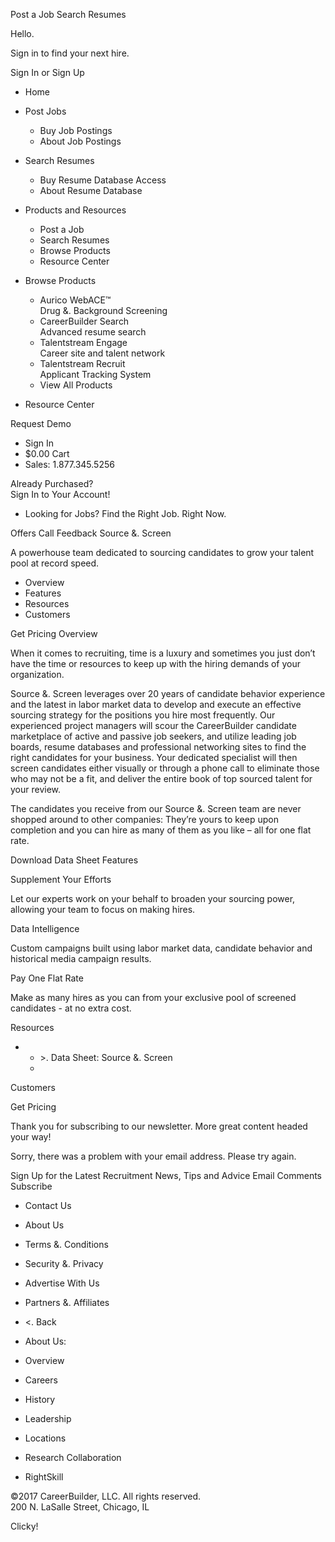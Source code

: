 Post a Job Search Resumes

Hello.

Sign in to find your next hire.

Sign In or Sign Up

*   Home

*   Post Jobs
    *   Buy Job Postings
    *   About Job Postings
*   Search Resumes
    *   Buy Resume Database Access
    *   About Resume Database
*   Products and Resources
    *   Post a Job
    *   Search Resumes
    *   Browse Products
    *   Resource Center
*   Browse Products
    *   Aurico WebACE™  
        Drug &. Background Screening
    *   CareerBuilder Search  
        Advanced resume search
    *   Talentstream Engage  
        Career site and talent network
    *   Talentstream Recruit  
        Applicant Tracking System
    *   View All Products
*   Resource Center

Request Demo

*   Sign In
*   $0.00 Cart
*   Sales: 1.877.345.5256

Already Purchased?  
Sign In to Your Account!

*   Looking for Jobs? Find the Right Job. Right Now.

Offers Call Feedback Source &. Screen  

A powerhouse team dedicated to sourcing candidates to grow your talent pool at record speed.

*   Overview
*   Features
*   Resources
*   Customers

Get Pricing Overview

When it comes to recruiting, time is a luxury and sometimes you just don’t have the time or resources to keep up with the hiring demands of your organization.

Source &. Screen leverages over 20 years of candidate behavior experience and the latest in labor market data to develop and execute an effective sourcing strategy for the positions you hire most frequently. Our experienced project managers will scour the CareerBuilder candidate marketplace of active and passive job seekers, and utilize leading job boards, resume databases and professional networking sites to find the right candidates for your business. Your dedicated specialist will then screen candidates either visually or through a phone call to eliminate those who may not be a fit, and deliver the entire book of top sourced talent for your review.

The candidates you receive from our Source &. Screen team are never shopped around to other companies: They’re yours to keep upon completion and you can hire as many of them as you like – all for one flat rate.

Download Data Sheet Features  
  
  
Supplement Your Efforts  

Let our experts work on your behalf to broaden your sourcing power, allowing your team to focus on making hires.  

  
Data Intelligence  

Custom campaigns built using labor market data, candidate behavior and historical media campaign results.  

  
Pay One Flat Rate  

Make as many hires as you can from your exclusive pool of screened candidates - at no extra cost.  

Resources  

*   *   \>. Data Sheet: Source &. Screen
    *     
        

Customers  

  
Get Pricing ​

Thank you for subscribing to our newsletter. More great content headed your way!

Sorry, there was a problem with your email address. Please try again.

Sign Up for the Latest Recruitment News, Tips and Advice Email Comments Subscribe

*   Contact Us
*   About Us
*   Terms &. Conditions
*   Security &. Privacy
*   Advertise With Us
*   Partners &. Affiliates

*   <. Back
*   About Us:
*   Overview
*   Careers
*   History
*   Leadership
*   Locations
*   Research Collaboration
*   RightSkill

©2017 CareerBuilder, LLC. All rights reserved.  
200 N. LaSalle Street, Chicago, IL

Clicky!